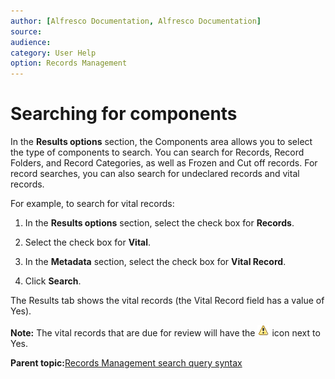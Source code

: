 ```yaml
---
author: [Alfresco Documentation, Alfresco Documentation]
source: 
audience: 
category: User Help
option: Records Management
---
```


# Searching for components

In the **Results options** section, the Components area allows you to select the type of components to search. You can search for Records, Record Folders, and Record Categories, as well as Frozen and Cut off records. For record searches, you can also search for undeclared records and vital records.

For example, to search for vital records:

1.  In the **Results options** section, select the check box for **Records**.

2.  Select the check box for **Vital**.

3.  In the **Metadata** section, select the check box for **Vital Record**.

4.  Click **Search**.


The Results tab shows the vital records \(the Vital Record field has a value of Yes\).

**Note:** The vital records that are due for review will have the ![](../images/rm-vr-dueforreview.png) icon next to Yes.

**Parent topic:**[Records Management search query syntax](../concepts/rm-search-syntax.md)

